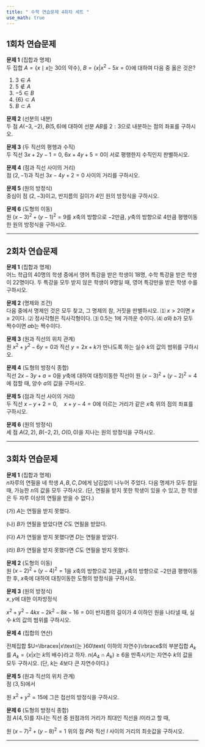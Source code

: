 ```yaml
---
title: " 수학 연습문제 4회차 세트 " 
use_math: true
---
```




## 1회차 연습문제

**문제 1** (집합과 명제)  
두 집합 $A=\lbrace x\mid x\text{는 }30\text{의 약수}\rbrace$, $B=\lbrace x|x^2-5x=0\rbrace$에 대하여 다음 중 옳은 것은?
1. $3\in A$
2. $5\not\in A$ 
3. $-5\in B$
4. $\lbrace 6\rbrace \subset A$
5. $B\subset A$

**문제 2** (선분의 내분)  
두 점 $A(-3, -2)$, $B(5, 6)$에 대하여 선분 $AB$를 $2:3$으로 내분하는 점의 좌표를 구하시오.

**문제 3** (두 직선의 평행과 수직)  
두 직선 $3x+2y-1=0$, $6x+4y+5=0$이 서로 평행한지 수직인지 판별하시오.

**문제 4** (점과 직선 사이의 거리)  
점 $(2, -1)$과 직선 $3x-4y+2=0$ 사이의 거리를 구하시오.

**문제 5** (원의 방정식)  
중심이 점 $(2, -3)$이고, 반지름의 길이가 $4$인 원의 방정식을 구하시오.

**문제 6** (도형의 이동)  
원 $(x-3)^2+(y-1)^2=9$를 $x$축의 방향으로 $-2$만큼, $y$축의 방향으로 $4$만큼 평행이동한 원의 방정식을 구하시오.

---

## 2회차 연습문제

**문제 1** (집합과 명제)  
어느 학급의 40명의 학생 중에서 영어 특강을 받은 학생이 18명, 수학 특강을 받은 학생이 22명이다. 두 특강을 모두 받지 않은 학생이 9명일 때, 영어 특강만을 받은 학생 수를 구하시오.



**문제 2** (명제와 조건)  
다음 중에서 명제인 것은 모두 찾고, 그 명제의 참, 거짓을 판별하시오.
⑴ $x>2$이면 $x\geq 2$이다.
⑵ 정사각형은 직사각형이다.
⑶ $0.5$는 $1$에 가까운 수이다.
⑷ $a$와 $b$가 모두 짝수이면 $ab$는 짝수이다.



**문제 3** (원과 직선의 위치 관계)  
원 $x^2+y^2-6y=0$과 직선 $y=2x+k$가 만나도록 하는 실수 $k$의 값의 범위를 구하시오.



**문제 4** (도형의 방정식 종합)  
직선 $2x-3y+a=0$을 $y$축에 대하여 대칭이동한 직선이 원 $(x-3)^2+(y-2)^2=4$에 접할 때, 양수 $a$의 값을 구하시오.


**문제 5** (점과 직선 사이의 거리)  
두 직선 $x - y + 2 = 0,\quad x + y - 4 = 0$에 이르는 거리가 같은 $x$축 위의 점의 좌표를 구하시오.



**문제 6** (원의 방정식)  
세 점 $A(2, 2)$, $B(-2, 2)$, $O(0, 0)$을 지나는 원의 방정식을 구하시오.


---

## 3회차 연습문제

**문제 1** (집합과 명제)  
$n$자루의 연필을 네 학생 $A, B, C, D$에게 남김없이 나누어 주었다. 다음 명제가 모두 참일 때, 가능한 $n$의 값을 모두 구하시오. (단, 연필을 받지 못한 학생이 있을 수 있고, 한 학생은 두 자루 이상의 연필을 받을 수 없다.)

(가) $A$는 연필을 받지 못했다.

(나) $B$가 연필을 받았다면 $C$도 연필을 받았다.

(다) $A$가 연필을 받지 못했다면 $D$는 연필을 받았다.

(라) $B$가 연필을 받지 못했다면 $C$도 연필을 받지 못했다.



**문제 2** (도형의 이동)  
원 $(x-2)^2+(y-4)^2=1$을 $x$축의 방향으로 $3$만큼, $y$축의 방향으로 $-2$만큼 평행이동한 후, $x$축에 대하여 대칭이동한 도형의 방정식을 구하시오.



**문제 3** (원의 방정식)  
$x, y$에 대한 이차방정식 

$x^2+y^2-4kx-2k^2-8k-16=0$이 반지름의 길이가 $4$ 이하인 원을 나타낼 때, 실수 $k$의 값의 범위를 구하시오.



**문제 4** (집합의 연산)  

전체집합 $U=\lbracex|x\text{는 }60\text{ 이하의 자연수}\rbrace$의 부분집합 $A_k$를 $A_k=\lbrace x|x\text{는 }k\text{의 배수}\rbrace$라고 하자. $n(A_4\cap A_k)\geq 6$을 만족시키는 자연수 $k$의 값을 모두 구하시오. (단, $k$는 $4$보다 큰 자연수이다.)



**문제 5** (원과 직선의 위치 관계)  
점 $(3, 5)$에서  

원 $x^2+y^2=15$에 그은 접선의 방정식을 구하시오.



**문제 6** (도형의 방정식 종합)  
점 $A(4, 5)$를 지나는 직선 중 원점과의 거리가 최대인 직선을 $l$이라고 할 때, 

원 $(x-7)^2+(y-8)^2=1$ 위의 점 $P$와 직선 $l$ 사이의 거리의 최솟값을 구하시오.

---

